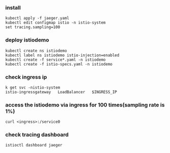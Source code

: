 ### install
```
kubectl apply -f jaeger.yaml
kubectl edit configmap istio -n istio-system
set tracing.sampling=100
```
### deploy istiodemo
```
kubectl create ns istiodemo
kubectl label ns istiodemo istio-injection=enabled
kubectl create -f service*.yaml -n istiodemo
kubectl create -f istio-specs.yaml -n istiodemo
```
### check ingress ip
```
k get svc -nistio-system
istio-ingressgateway   LoadBalancer   $INGRESS_IP
```
### access the istiodemo via ingress for 100 times(sampling rate is 1%)
```
curl <ingress>:/service0
```
### check tracing dashboard
```
istioctl dashboard jaeger
```
